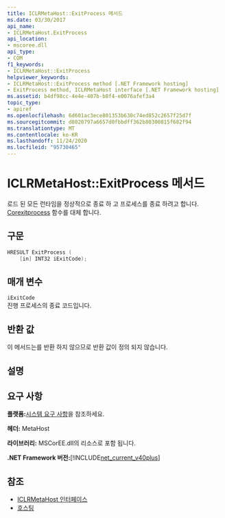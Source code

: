 ```yaml
---
title: ICLRMetaHost::ExitProcess 메서드
ms.date: 03/30/2017
api_name:
- ICLRMetaHost.ExitProcess
api_location:
- mscoree.dll
api_type:
- COM
f1_keywords:
- ICLRMetaHost::ExitProcess
helpviewer_keywords:
- ICLRMetaHost::ExitProcess method [.NET Framework hosting]
- ExitProcess method, ICLRMetaHost interface [.NET Framework hosting]
ms.assetid: b4df98cc-4e4e-407b-b8f4-e0076afef3a4
topic_type:
- apiref
ms.openlocfilehash: 6d601ac3ece801353b630c74ed852c2657f25d7f
ms.sourcegitcommit: d8020797a6657d0fbbdff362b80300815f682f94
ms.translationtype: MT
ms.contentlocale: ko-KR
ms.lasthandoff: 11/24/2020
ms.locfileid: "95730465"
---
```

# <a name="iclrmetahostexitprocess-method"></a>ICLRMetaHost::ExitProcess 메서드

로드 된 모든 런타임을 정상적으로 종료 하 고 프로세스를 종료 하려고 합니다. [Corexitprocess](corexitprocess-function.md) 함수를 대체 합니다.  
  
## <a name="syntax"></a>구문  
  
```cpp  
HRESULT ExitProcess (  
    [in] INT32 iExitCode);  
```  
  
## <a name="parameters"></a>매개 변수  

 `iExitCode`  
 진행 프로세스의 종료 코드입니다.  
  
## <a name="return-value"></a>반환 값  

 이 메서드는를 반환 하지 않으므로 반환 값이 정의 되지 않습니다.  
  
## <a name="remarks"></a>설명  
  
## <a name="requirements"></a>요구 사항  

 **플랫폼:**[시스템 요구 사항](../../get-started/system-requirements.md)을 참조하세요.  
  
 **헤더:** MetaHost  
  
 **라이브러리:** MSCorEE.dll의 리소스로 포함 됩니다.  
  
 **.NET Framework 버전:**[!INCLUDE[net_current_v40plus](../../../../includes/net-current-v40plus-md.md)]  
  
## <a name="see-also"></a>참조

- [ICLRMetaHost 인터페이스](iclrmetahost-interface.md)
- [호스팅](index.md)

